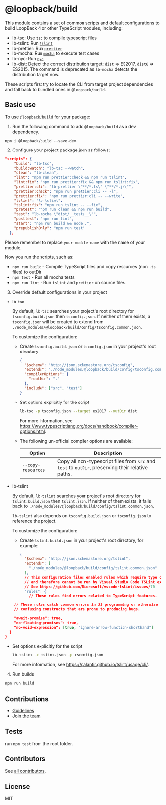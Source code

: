 # @loopback/build

This module contains a set of common scripts and default configurations to build
LoopBack 4 or other TypeScript modules, including:

- lb-tsc: Use
  [`tsc`](https://www.typescriptlang.org/docs/handbook/compiler-options.html) to
  compile typescript files
- lb-tslint: Run [`tslint`](https://github.com/palantir/tslint)
- lb-prettier: Run [`prettier`](https://github.com/prettier/prettier)
- lb-mocha: Run [`mocha`](https://mochajs.org/) to execute test cases
- lb-nyc: Run [`nyc`](https://github.com/istanbuljs/nyc)
- lb-dist: Detect the correct distribution target: `dist` => ES2017, `dist6` =>
  ES2015. The command is deprecated as `lb-mocha` detects the distribution
  target now.

These scripts first try to locate the CLI from target project dependencies and
fall back to bundled ones in `@loopback/build`.

## Basic use

To use `@loopback/build` for your package:

1.  Run the following command to add `@loopback/build` as a dev dependency.

`npm i @loopback/build --save-dev`

2.  Configure your project package.json as follows:

```json
"scripts": {
    "build": "lb-tsc",
    "build:watch": "lb-tsc --watch",
    "clean": "lb-clean",
    "lint": "npm run prettier:check && npm run tslint",
    "lint:fix": "npm run prettier:fix && npm run tslint:fix",
    "prettier:cli": "lb-prettier \"**/*.ts\" \"**/*.js\"",
    "prettier:check": "npm run prettier:cli -- -l",
    "prettier:fix": "npm run prettier:cli -- --write",
    "tslint": "lb-tslint",
    "tslint:fix": "npm run tslint -- --fix",
    "pretest": "npm run clean && npm run build",
    "test": "lb-mocha \"dist/__tests__\"",
    "posttest": "npm run lint",
    "start": "npm run build && node .",
    "prepublishOnly": "npm run test"
  },
```

Please remember to replace `your-module-name` with the name of your module.

Now you run the scripts, such as:

- `npm run build` - Compile TypeScript files and copy resources (non `.ts`
  files) to outDir
- `npm test` - Run all mocha tests
- `npm run lint` - Run `tslint` and `prettier` on source files

3.  Override default configurations in your project

- lb-tsc

  By default, `lb-tsc` searches your project's root directory for
  `tsconfig.build.json` then `tsconfig.json`. If neither of them exists, a
  `tsconfig.json` will be created to extend from
  `./node_modules/@loopback/build/config/tsconfig.common.json`.

  To customize the configuration:

  - Create `tsconfig.build.json` or `tsconfig.json` in your project's root
    directory

    ```json
    {
      "$schema": "http://json.schemastore.org/tsconfig",
      "extends": "./node_modules/@loopback/build/config/tsconfig.common.json",
      "compilerOptions": {
        "rootDir": "."
      },
      "include": ["src", "test"]
    }
    ```

  - Set options explicitly for the script

    ```sh
    lb-tsc -p tsconfig.json --target es2017 --outDir dist
    ```

    For more information, see
    <https://www.typescriptlang.org/docs/handbook/compiler-options.html>.

  - The following un-official compiler options are available:

    | Option             | Description                                                                                       |
    | ------------------ | ------------------------------------------------------------------------------------------------- |
    | `--copy-resources` | Copy all non-typescript files from `src` and `test` to `outDir`, preserving their relative paths. |

- lb-tslint

  By default, `lb-tslint` searches your project's root directory for
  `tslint.build.json` then `tslint.json`. If neither of them exists, it falls
  back to `./node_modules/@loopback/build/config/tslint.common.json`.

  `lb-tslint` also depends on `tsconfig.build.json` or `tsconfig.json` to
  reference the project.

  To customize the configuration:

  - Create `tslint.build.json` in your project's root directory, for example:
    ```json
    {
      "$schema": "http://json.schemastore.org/tslint",
      "extends": [
        "./node_modules/@loopback/build/config/tslint.common.json"
      ],
      // This configuration files enabled rules which require type checking
      // and therefore cannot be run by Visual Studio Code TSLint extension
      // See https://github.com/Microsoft/vscode-tslint/issues/70
      "rules": {
        // These rules find errors related to TypeScript features.
    ```

```json
    // These rules catch common errors in JS programming or otherwise
    // confusing constructs that are prone to producing bugs.

    "await-promise": true,
    "no-floating-promises": true,
    "no-void-expression": [true, "ignore-arrow-function-shorthand"]
  }
}
```

- Set options explicitly for the script

  ```sh
  lb-tslint -c tslint.json -p tsconfig.json
  ```

  For more information, see <https://palantir.github.io/tslint/usage/cli/>.

4.  Run builds

```sh
npm run build
```

## Contributions

- [Guidelines](https://github.com/strongloop/loopback-next/blob/master/docs/CONTRIBUTING.md)
- [Join the team](https://github.com/strongloop/loopback-next/issues/110)

## Tests

run `npm test` from the root folder.

## Contributors

See
[all contributors](https://github.com/strongloop/loopback-next/graphs/contributors).

## License

MIT
